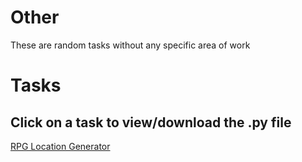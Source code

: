 # Other
These are random tasks without any specific area of work

# Tasks
## Click on a task to view/download the .py file
[RPG Location Generator](https://raw.githubusercontent.com/ThisIsNoahEvans/PythonTasks/master/other/RPG-Location-Generator.py)
